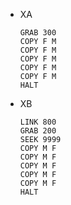 - XA
  ```
  GRAB 300
  COPY F M
  COPY F M
  COPY F M
  COPY F M
  COPY F M
  HALT
  ```
- XB
    ```
    LINK 800
    GRAB 200
    SEEK 9999
    COPY M F
    COPY M F
    COPY M F
    COPY M F
    COPY M F
    HALT
    ```